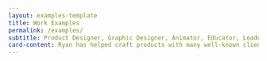 ```yaml
---
layout: examples-template
title: Work Examples
permalink: /examples/
subtitle: Product Designer, Graphic Designer, Animator, Educator, Leader
card-content: Ryan has helped craft products with many well-known clients like Apple, Lowes, and Johnson & Johnson, as well as many smaller clients and start-ups. In addition to his education and product design experience, Ryan has creative talents in branding, graphic design, 2- and 3-D animation, and a mastery of writing HTML and CSS.
---
```

